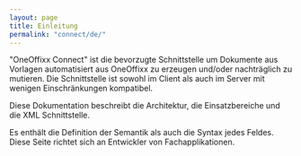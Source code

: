 ```yaml
---
layout: page
title: Einleitung
permalink: "connect/de/"
---
```


"OneOffixx Connect" ist die bevorzugte Schnittstelle um Dokumente aus Vorlagen automatisiert aus OneOffixx zu erzeugen und/oder nachträglich zu mutieren. Die Schnittstelle ist sowohl im Client als auch im Server mit wenigen Einschränkungen kompatibel.

Diese Dokumentation beschreibt die Architektur, die Einsatzbereiche und die XML Schnittstelle. 

Es enthält die Definition der Semantik als auch die Syntax jedes Feldes. Diese Seite richtet sich an Entwickler von Fachapplikationen.
